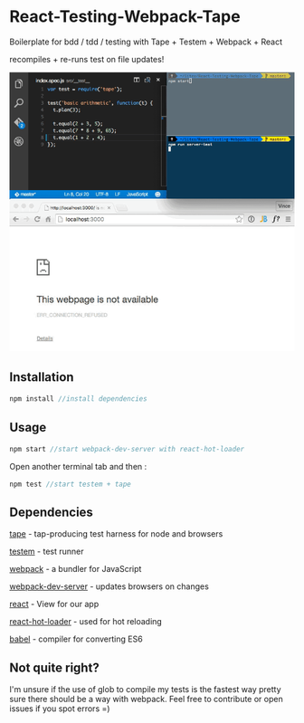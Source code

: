 # React-Testing-Webpack-Tape

Boilerplate for bdd / tdd / testing with Tape + Testem + Webpack + React

recompiles + re-runs test on file updates!


![](run-test-animated.gif)



## Installation

```javascript
npm install //install dependencies
```


## Usage

```javascript
npm start //start webpack-dev-server with react-hot-loader
```

Open another terminal tab and then :

```javascript 
npm test //start testem + tape
```

## Dependencies

[tape](https://github.com/substack/tape) - tap-producing test harness for node and browsers

[testem](https://github.com/airportyh/testem) - test runner

[webpack](https://github.com/airportyh/testem) - a bundler for JavaScript

[webpack-dev-server](https://github.com/webpack/webpack-dev-server) - updates browsers on changes

[react](https://github.com/facebook/react) - View for our app

[react-hot-loader](https://github.com/gaearon/react-hot-loader) - used for hot reloading

[babel](https://github.com/babel/babel) - compiler for converting ES6


## Not quite right?

I'm unsure if the use of glob to compile my tests is the fastest way pretty sure there should be a way with webpack. Feel free to contribute or open issues if you spot errors =)
